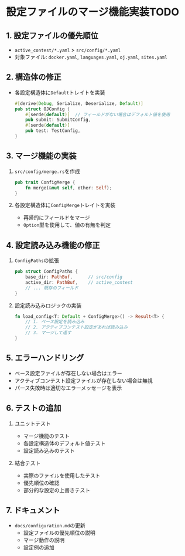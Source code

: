 # 設定ファイルのマージ機能実装TODO

## 1. 設定ファイルの優先順位
- `active_contest/*.yaml` > `src/config/*.yaml`
- 対象ファイル: `docker.yaml`, `languages.yaml`, `oj.yaml`, `sites.yaml`

## 2. 構造体の修正
- 各設定構造体に`Default`トレイトを実装
  ```rust
  #[derive(Debug, Serialize, Deserialize, Default)]
  pub struct OJConfig {
      #[serde(default)]  // フィールドがない場合はデフォルト値を使用
      pub submit: SubmitConfig,
      #[serde(default)]
      pub test: TestConfig,
  }
  ```

## 3. マージ機能の実装
1. `src/config/merge.rs`を作成
   ```rust
   pub trait ConfigMerge {
       fn merge(&mut self, other: Self);
   }
   ```

2. 各設定構造体に`ConfigMerge`トレイトを実装
   - 再帰的にフィールドをマージ
   - `Option`型を使用して、値の有無を判定

## 4. 設定読み込み機能の修正
1. `ConfigPaths`の拡張
   ```rust
   pub struct ConfigPaths {
       base_dir: PathBuf,      // src/config
       active_dir: PathBuf,    // active_contest
       // ... 既存のフィールド
   }
   ```

2. 設定読み込みロジックの実装
   ```rust
   fn load_config<T: Default + ConfigMerge>() -> Result<T> {
       // 1. ベース設定を読み込み
       // 2. アクティブコンテスト設定があれば読み込み
       // 3. マージして返す
   }
   ```

## 5. エラーハンドリング
- ベース設定ファイルが存在しない場合はエラー
- アクティブコンテスト設定ファイルが存在しない場合は無視
- パース失敗時は適切なエラーメッセージを表示

## 6. テストの追加
1. ユニットテスト
   - マージ機能のテスト
   - 各設定構造体のデフォルト値テスト
   - 設定読み込みのテスト

2. 結合テスト
   - 実際のファイルを使用したテスト
   - 優先順位の確認
   - 部分的な設定の上書きテスト

## 7. ドキュメント
- `docs/configuration.md`の更新
  - 設定ファイルの優先順位の説明
  - マージ動作の説明
  - 設定例の追加 